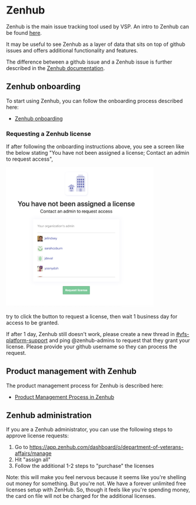 # Zenhub

Zenhub is the main issue tracking tool used by VSP. An intro to Zenhub can be found [here](https://help.zenhub.com/support/solutions/articles/43000010778-what-is-zenhub-an-intro-to-zenhub-in-github).

It may be useful to see Zenhub as a layer of data that sits on top of github issues and offers additional functionality and features.

The difference between a github issue and a Zenhub issue is further described in the [Zenhub documentation](https://help.zenhub.com/support/solutions/articles/43000458338-what-is-zenhub-vs-github-in-an-issue).

## Zenhub onboarding
To start using Zenhub, you can follow the onboarding process described here:
* [Zenhub onboarding](https://github.com/department-of-veterans-affairs/va.gov-team/blob/master/platform/working-with-vsp/orientation/zenhub_onboarding.pdf)

### Requesting a Zenhub license

If after following the onboarding instructions above, you see a screen like the below stating "You have not been assigned a license; Contact an admin to request access", 

<img src="zenhub-license-request.png" width="400" alt="zenhub license request">

try to click the button to request a license, then wait 1 business day for access to be granted.

If after 1 day, Zenhub still doesn't work, please create a new thread in [#vfs-platform-support](https://dsva.slack.com/archives/CBU0KDSB1) and ping @zenhub-admins to request that they grant your license. Please provide your github username so they can process the request.

## Product management with Zenhub

The product management process for Zenhub is described here:
* [Product Management Process in Zenhub](https://github.com/department-of-veterans-affairs/va.gov-team/blob/master/platform/working-with-vsp/orientation/zenhub_product_management.pdf)
 
 ## Zenhub administration
 
 If you are a Zenhub administrator, you can use the following steps to approve license requests:
 1. Go to https://app.zenhub.com/dashboard/o/department-of-veterans-affairs/manage
 2.  Hit "assign all"
 3. Follow the additional 1-2 steps to "purchase" the licenses
 
 Note: this will make you feel nervous because it seems like you're shelling out money for something. But you're not. We have a forever unlimited free licenses setup with ZenHub. So, though it feels like you're spending money, the card on file will not be charged for the additional licenses.
 